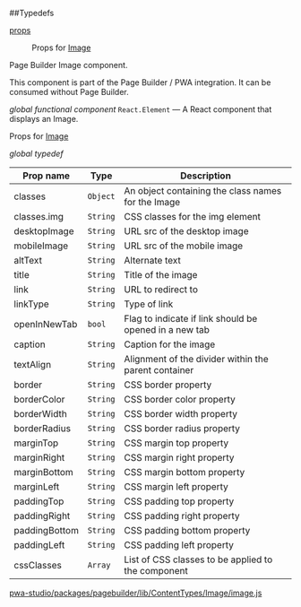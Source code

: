 ##Typedefs

<dl>
<dt><a href="#props">props</a></dt>
<dd>

Props for [Image](#Image)

</dd>
</dl>


Page Builder Image component.

This component is part of the Page Builder / PWA integration. It can be consumed without Page Builder.

*global* *functional component*
`React.Element` — A React component that displays an Image.

Props for [Image](#Image)

*global* *typedef*

| Prop name | Type | Description |
| --- | --- | --- |
| classes | `Object` | An object containing the class names for the Image |
| classes.img | `String` | CSS classes for the img element |
| desktopImage | `String` | URL src of the desktop image |
| mobileImage | `String` | URL src of the mobile image |
| altText | `String` | Alternate text |
| title | `String` | Title of the image |
| link | `String` | URL to redirect to |
| linkType | `String` | Type of link |
| openInNewTab | `bool` | Flag to indicate if link should be opened in a new tab |
| caption | `String` | Caption for the image |
| textAlign | `String` | Alignment of the divider within the parent container |
| border | `String` | CSS border property |
| borderColor | `String` | CSS border color property |
| borderWidth | `String` | CSS border width property |
| borderRadius | `String` | CSS border radius property |
| marginTop | `String` | CSS margin top property |
| marginRight | `String` | CSS margin right property |
| marginBottom | `String` | CSS margin bottom property |
| marginLeft | `String` | CSS margin left property |
| paddingTop | `String` | CSS padding top property |
| paddingRight | `String` | CSS padding right property |
| paddingBottom | `String` | CSS padding bottom property |
| paddingLeft | `String` | CSS padding left property |
| cssClasses | `Array` | List of CSS classes to be applied to the component |



[pwa-studio/packages/pagebuilder/lib/ContentTypes/Image/image.js](https://github.com/magento/pwa-studio/blob/develop/packages/pagebuilder/lib/ContentTypes/Image/image.js)